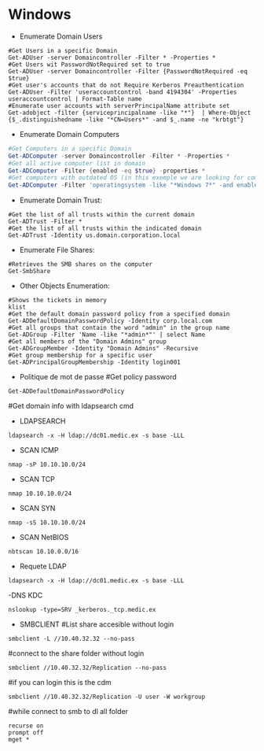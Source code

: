 # Windows


- Enumerate Domain Users
```text
#Get Users in a specific Domain 
Get-ADUser -server Domaincontroller -Filter * -Properties *
#Get Users wit PasswordNotRequired set to true
Get-ADUser -server Domaincontroller -Filter {PasswordNotRequired -eq $true}
#Get user's accounts that do not Require Kerberos Preauthentication 
Get-ADUser -Filter 'useraccountcontrol -band 4194304' -Properties useraccountcontrol | Format-Table name
#Enumerate user accounts with serverPrincipalName attribute set
Get-adobject -filter {serviceprincipalname -like "*"}  | Where-Object {$_.distinguishedname -like "*CN=Users*" -and $_.name -ne "krbtgt"}
```

- Enumerate Domain Computers
```powershell
#Get Computers in a specific Domain 
Get-ADComputer -server Domaincontroller -Filter * -Properties *
#Get all active computer list in domain
Get-ADComputer -Filter {enabled -eq $true} -properties *
#Get computers with outdated OS (in this exemple we are looking for computers on Windows 7)
Get-ADComputer -Filter 'operatingsystem -like "*Windows 7*" -and enabled -eq "true"' -Properties *
```
- Enumerate Domain Trust:
```text
#Get the list of all trusts within the current domain
Get-ADTrust -Filter *               
#Get the list of all trusts within the indicated domain
Get-ADTrust -Identity us.domain.corporation.local   
```
- Enumerate File Shares:
```text
#Retrieves the SMB shares on the computer
Get-SmbShare
```
- Other Objects Enumeration:
```text
#Shows the tickets in memory
klist
#Get the default domain password policy from a specified domain
Get-ADDefaultDomainPasswordPolicy -Identity corp.local.com
#Get all groups that contain the word "admin" in the group name
Get-ADGroup -Filter 'Name -like "*admin*"' | select Name     
#Get all members of the "Domain Admins" group
Get-ADGroupMember -Identity "Domain Admins" -Recursive       
#Get group membership for a specific user
Get-ADPrincipalGroupMembership -Identity login001     
```

- Politique de mot de passe
#Get policy password
````
Get-ADDefaultDomainPasswordPolicy
````

#Get domain info with ldapsearch cmd
- LDAPSEARCH
```
ldapsearch -x -H ldap://dc01.medic.ex -s base -LLL
````

- SCAN ICMP 
```
nmap -sP 10.10.10.0/24
```

- SCAN TCP
```
nmap 10.10.10.0/24
```

- SCAN SYN
```
nmap -sS 10.10.10.0/24
```

- SCAN NetBIOS
```
nbtscan 10.10.0.0/16
```

- Requete LDAP
```
ldapsearch -x -H ldap://dc01.medic.ex -s base -LLL
```

-DNS KDC
```
nslookup -type=SRV _kerberos._tcp.medic.ex
```

- SMBCLIENT
#List share accesible without login
```
smbclient -L //10.40.32.32 --no-pass
```
#connect to the share folder without login
```
smbclient //10.40.32.32/Replication --no-pass
```
#if you can login this is the cdm
```
smbclient //10.40.32.32/Replication -U user -W workgroup
```
#while connect to smb to dl all folder 
```
recurse on
prompt off
mget *
```
